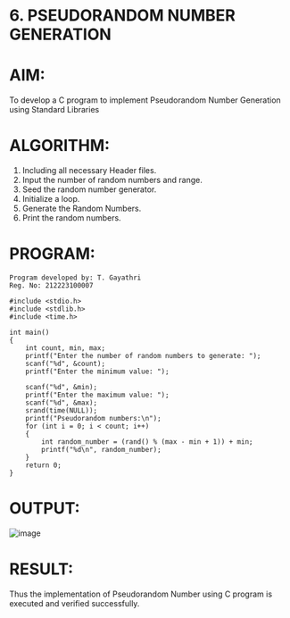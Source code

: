 # 6.  PSEUDORANDOM NUMBER GENERATION  

# AIM: 
  To develop a C program to implement Pseudorandom Number Generation using 
Standard Libraries

# ALGORITHM:
1. Including all necessary Header files. 
2. Input the number of random numbers and range. 
3. Seed the random number generator. 
4. Initialize a loop. 
5. Generate the Random Numbers. 
6. Print the random numbers. 

# PROGRAM:
```
Program developed by: T. Gayathri
Reg. No: 212223100007

#include <stdio.h> 
#include <stdlib.h> 
#include <time.h> 
 
int main()  
{ 
    int count, min, max; 
    printf("Enter the number of random numbers to generate: "); 
    scanf("%d", &count); 
    printf("Enter the minimum value: "); 
     
    scanf("%d", &min); 
    printf("Enter the maximum value: "); 
    scanf("%d", &max); 
    srand(time(NULL)); 
    printf("Pseudorandom numbers:\n");    
    for (int i = 0; i < count; i++)  
    { 
        int random_number = (rand() % (max - min + 1)) + min; 
        printf("%d\n", random_number); 
    } 
    return 0; 
} 
```
# OUTPUT:

![image](https://github.com/user-attachments/assets/521dc50c-c98d-4dc4-961f-945af5c9d5ec)

# RESULT: 
 Thus the implementation of Pseudorandom Number using C program is executed 
and verified successfully. 
